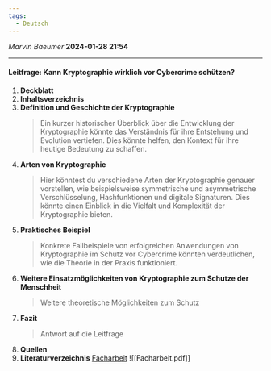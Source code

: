 ```yaml
---
tags:
  - Deutsch
---
```

*Marvin Baeumer* **2024-01-28 21:54**

---

#### Leitfrage: Kann Kryptographie wirklich vor Cybercrime schützen?

1. **Deckblatt**
2. **Inhaltsverzeichnis**
3. **Definition und Geschichte der Kryptographie**
	> Ein kurzer historischer Überblick über die Entwicklung der Kryptographie könnte das Verständnis für ihre Entstehung und Evolution vertiefen. Dies könnte helfen, den Kontext für ihre heutige Bedeutung zu schaffen.
4. **Arten von Kryptographie**
	> Hier könntest du verschiedene Arten der Kryptographie genauer vorstellen, wie beispielsweise symmetrische und asymmetrische Verschlüsselung, Hashfunktionen und digitale Signaturen. Dies könnte einen Einblick in die Vielfalt und Komplexität der Kryptographie bieten.
5. **Praktisches Beispiel**
	> Konkrete Fallbeispiele von erfolgreichen Anwendungen von Kryptographie im Schutz vor Cybercrime könnten verdeutlichen, wie die Theorie in der Praxis funktioniert.
6. **Weitere Einsatzmöglichkeiten von Kryptographie zum Schutze der Menschheit**
	> Weitere theoretische Möglichkeiten zum Schutz
7. **Fazit**
	> Antwort auf die Leitfrage
8. **Quellen**
9. **Literaturverzeichnis**
[Facharbeit](Facharbeit.docx)
![[Facharbeit.pdf]]